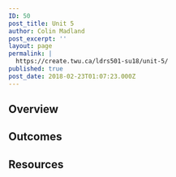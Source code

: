 ```yaml
---
ID: 50
post_title: Unit 5
author: Colin Madland
post_excerpt: ''
layout: page
permalink: |
  https://create.twu.ca/ldrs501-su18/unit-5/
published: true
post_date: 2018-02-23T01:07:23.000Z
---
```


## Overview

## Outcomes

## Resources




